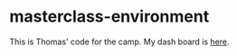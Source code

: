 # masterclass-environment

This is Thomas' code for the camp. My dash board is <a href="https://io.adafruit.com/tproffen/dashboards/air-quality-oak-ridge">here</a>.
